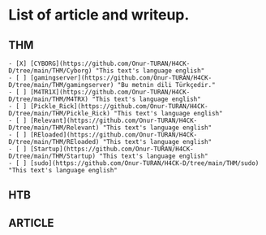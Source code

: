 # List of article and writeup.


## THM

	- [X] [CYBORG](https://github.com/Onur-TURAN/H4CK-D/tree/main/THM/Cyborg) "This text's language english"
	- [ ] [gamingserver](https://github.com/Onur-TURAN/H4CK-D/tree/main/THM/gamingserver) "Bu metnin dili Türkçedir."
	- [ ] [M4TR1X](https://github.com/Onur-TURAN/H4CK-D/tree/main/THM/M4TRX) "This text's language english"
	- [ ] [Pickle_Rick](https://github.com/Onur-TURAN/H4CK-D/tree/main/THM/Pickle_Rick) "This text's language english"
	- [ ] [Relevant](https://github.com/Onur-TURAN/H4CK-D/tree/main/THM/Relevant) "This text's language english"
	- [ ] [REloaded](https://github.com/Onur-TURAN/H4CK-D/tree/main/THM/REloaded) "This text's language english"
	- [ ] [Startup](https://github.com/Onur-TURAN/H4CK-D/tree/main/THM/Startup) "This text's language english"
	- [ ] [sudo](https://github.com/Onur-TURAN/H4CK-D/tree/main/THM/sudo) "This text's language english"
	


## HTB


## ARTICLE
